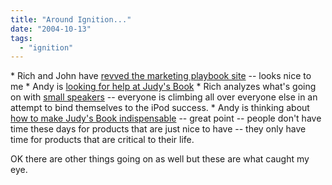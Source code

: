 ```yaml
---
title: "Around Ignition..."
date: "2004-10-13"
tags: 
  - "ignition"
---
```


\* Rich and John have [revved the marketing playbook site](http://marketingplaybook.com/2004/10/08/new_site_design.html) -- looks nice to me \* Andy is [looking for help at Judy's Book](http://asack.typepad.com/a_sack_of_seattle/2004/10/recruiting_in_s.html) \* Rich analyzes what's going on with [small speakers](http://marketingplaybook.com/2004/10/13/portable_speakers.html) -- everyone is climbing all over everyone else in an attempt to bind themselves to the iPod success. \* Andy is thinking about [how to make Judy's Book indispensable](http://asack.typepad.com/a_sack_of_seattle/2004/10/indispensable.html) -- great point -- people don't have time these days for products that are just nice to have -- they only have time for products that are critical to their life.

OK there are other things going on as well but these are what caught my eye.
